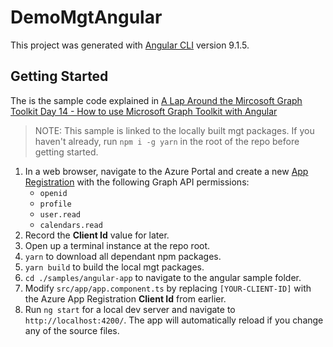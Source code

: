 # DemoMgtAngular

This project was generated with [Angular CLI](https://github.com/angular/angular-cli) version 9.1.5.

## Getting Started
The is the sample code explained in [A Lap Around the Mircosoft Graph Toolkit Day 14 - How to use Microsoft Graph Toolkit with Angular](https://developer.microsoft.com/en-us/graph/blogs/a-lap-around-microsoft-graph-toolkit-day-14-using-microsoft-graph-toolkit-with-angular/)

> NOTE: This sample is linked to the locally built mgt packages. If you haven't already, run `npm i -g yarn` in the root of the repo before getting started.

1. In a web browser, navigate to the Azure Portal and create a new [App Registration](http://aka.ms/AppRegistrations) with the following Graph API permissions:
    * `openid`
    * `profile`
    * `user.read`
    * `calendars.read`
1. Record the **Client Id** value for later.
1. Open up a terminal instance at the repo root.
1. `yarn` to download all dependant npm packages.
1. `yarn build` to build the local mgt packages.
1. `cd ./samples/angular-app` to navigate to the angular sample folder.
1. Modify `src/app/app.component.ts` by replacing `[YOUR-CLIENT-ID]` with the Azure App Registration **Client Id** from earlier.
1. Run `ng start` for a local dev server and navigate to `http://localhost:4200/`. The app will automatically reload if you change any of the source files.

